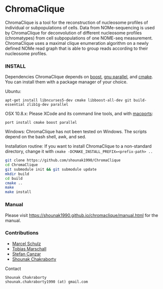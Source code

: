 # ChromaClique

ChromaClique is a tool for the reconstruction of nucleosome profiles of individual or subpopulations of cells. Data from NOMe-sequencing  is used by ChromaClique for deconvolution of different nucleosome profiles (chromatypes) from cell subpopulations of one NOME-seq measurement. ChromaClique uses a maximal clique enumeration algorithm on a newly defined NOMe read graph that is able to group reads according to their nucleosome profiles.

### INSTALL
Dependencies
ChromaClique depends on [boost](http://www.boost.org/), [gnu parallel](http://www.gnu.org/software/parallel/), and [cmake](http://www.cmake.org/). You can install them with a package manager of your choice.

Ubuntu:  
```
apt-get install libncurses5-dev cmake libboost-all-dev git build-essential zlib1g-dev parallel
```

OSX 10.8.x:
Please XCode and its command line tools, and with [macports](http://www.macports.org/):
```
port install cmake boost parallel
```

Windows:
ChromaClique has not been tested on Windows. The scripts depend on the bash shell, awk, and sed.  

Installation routine:
If you want to install ChromaClique to a non-standard directory, change it with `cmake -DCMAKE_INSTALL_PREFIX=<prefix-path> ..`
```bash
git clone https://github.com/shounak1990/ChromaClique
cd ChromaClique
git submodule init && git submodule update
mkdir build
cd build
cmake ..
make
make install
```
### Manual
Please visit https://shounak1990.github.io/chromaclique/manual.html for the manual.

### Contributions
 - [Marcel Schulz](https://bioinf.mpi-inf.mpg.de/homepage/index.php?&account=mschulz)  
 - [Tobias Marschall](https://bioinf.mpi-inf.mpg.de/homepage/index.php?&account=marschal)
 - [Stefan Canzar](http://www.genzentrum.uni-muenchen.de/research-groups/canzar/group-members/canzar-stefan/index.html)
 - [Shounak Chakraborty](http://www.genzentrum.uni-muenchen.de/research-groups/canzar/group-members/chakraborty-shounak/index.html)

Contact
```
Shounak Chakraborty
shounak.chakraborty1990 (at) gmail.com
```
